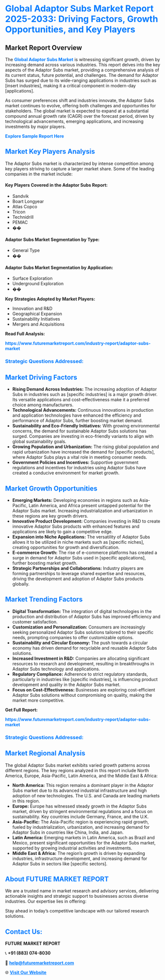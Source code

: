 <h1 style="color: #007BFF;">Global Adaptor Subs Market Report 2025-2033: Driving Factors, Growth Opportunities, and Key Players</h1>

<section id="overview">
<h2>Market Report Overview</h2>
<p>The <a href="https://www.futuremarketreport.com/industry-report/adaptor-subs-market" style="color: #007BFF; text-decoration: none;"><strong>Global Adaptor Subs Market</strong></a> is witnessing significant growth, driven by increasing demand across various industries. This report delves into the key aspects of the Adaptor Subs market, providing a comprehensive analysis of its current status, future potential, and challenges. The demand for Adaptor Subs has surged due to its wide-ranging applications in industries such as [insert industries], making it a critical component in modern-day [applications].</p>
<p>As consumer preferences shift and industries innovate, the Adaptor Subs market continues to evolve, offering both challenges and opportunities for stakeholders. The global market is expected to expand at a substantial compound annual growth rate (CAGR) over the forecast period, driven by technological advancements, emerging applications, and increasing investments by major players.</p>
</section>

<section id="overview">
<p><a href="https://www.futuremarketreport.com/request-sample/reportId=117485" style="color: #007BFF; text-decoration: none;"><strong>Explore Sample Report Here</strong></a></p>
</section>

<section id="key-players">
<h2 style="color: #007BFF;">Market Key Players Analysis</h2>
<p>The Adaptor Subs market is characterized by intense competition among key players striving to capture a larger market share. Some of the leading companies in the market include:</p>
<h4>Key Players Covered in the Adaptor Subs Report:</h4>
<ul><li>Sandvik</li><li>Boart Longyear</li><li>Atlas Copco</li><li>Tricon</li><li>Technidrill</li><li>PEMAC</li><li>��</li></ul>
<h4>Adaptor Subs Market Segmentation by Type:</h4>
<ul><li>General Type</li><li>��</li></ul>

<h4>Adaptor Subs Market Segmentation by Application:</h4>
<ul><li>Surface Exploration</li><li>Underground Exploration</li><li>��</li></ul>
<p><strong>Key Strategies Adopted by Market Players:</strong></p>
<ul>
<li>Innovation and R&D</li>
<li>Geographical Expansion</li>
<li>Sustainability Initiatives</li>
<li>Mergers and Acquisitions</li>
</ul>
</section>

<section>
<p><strong>Read Full Analysis: </strong></p><a href="https://www.futuremarketreport.com/industry-report/adaptor-subs-market" style="color: #007BFF; text-decoration: none;"><strong>https://www.futuremarketreport.com/industry-report/adaptor-subs-market</strong></a>
<h3 style="color: #007BFF;">Strategic Questions Addressed:</h3>
</section>

<section id="driving-factors">
<h2 style="color: #007BFF;">Market Driving Factors</h2>
<ul>
<li><strong>Rising Demand Across Industries:</strong> The increasing adoption of Adaptor Subs in industries such as [specific industries] is a major growth driver. Its versatile applications and cost-effectiveness make it a preferred choice among manufacturers.</li>
<li><strong>Technological Advancements:</strong> Continuous innovations in production and application technologies have enhanced the efficiency and performance of Adaptor Subs, further boosting market demand.</li>
<li><strong>Sustainability and Eco-Friendly Initiatives:</strong> With growing environmental concerns, the demand for sustainable Adaptor Subs solutions has surged. Companies are investing in eco-friendly variants to align with global sustainability goals.</li>
<li><strong>Growing Population and Urbanization:</strong> The rising global population and rapid urbanization have increased the demand for [specific products], where Adaptor Subs plays a vital role in meeting consumer needs.</li>
<li><strong>Government Policies and Incentives:</strong> Supportive government regulations and incentives for industries using Adaptor Subs have created a conducive environment for market growth.</li>
</ul>
</section>

<section id="growth-opportunities">
<h2 style="color: #007BFF;">Market Growth Opportunities</h2>
<ul>
<li><strong>Emerging Markets:</strong> Developing economies in regions such as Asia-Pacific, Latin America, and Africa present untapped potential for the Adaptor Subs market. Increasing industrialization and urbanization in these regions are key growth drivers.</li>
<li><strong>Innovative Product Development:</strong> Companies investing in R&D to create innovative Adaptor Subs products with enhanced features and applications are likely to gain a competitive edge.</li>
<li><strong>Expansion into Niche Applications:</strong> The versatility of Adaptor Subs allows it to be utilized in niche markets such as [specific niches], creating opportunities for growth and diversification.</li>
<li><strong>E-commerce Growth:</strong> The rise of e-commerce platforms has created a surge in demand for Adaptor Subs used in [specific applications], further boosting market growth.</li>
<li><strong>Strategic Partnerships and Collaborations:</strong> Industry players are forming partnerships to leverage shared expertise and resources, driving the development and adoption of Adaptor Subs products globally.</li>
</ul>
</section>

<section id="trending-factors">
<h2 style="color: #007BFF;">Market Trending Factors</h2>
<ul>
<li><strong>Digital Transformation:</strong> The integration of digital technologies in the production and distribution of Adaptor Subs has improved efficiency and customer satisfaction.</li>
<li><strong>Customization and Personalization:</strong> Consumers are increasingly seeking personalized Adaptor Subs solutions tailored to their specific needs, prompting companies to offer customizable options.</li>
<li><strong>Sustainability and Circular Economy:</strong> The push towards a circular economy has driven demand for recyclable and reusable Adaptor Subs solutions.</li>
<li><strong>Increased Investment in R&D:</strong> Companies are allocating significant resources to research and development, resulting in breakthroughs in Adaptor Subs technology and applications.</li>
<li><strong>Regulatory Compliance:</strong> Adherence to strict regulatory standards, particularly in industries like [specific industries], is influencing product development and quality in the Adaptor Subs market.</li>
<li><strong>Focus on Cost-Effectiveness:</strong> Businesses are exploring cost-efficient Adaptor Subs solutions without compromising on quality, making the market more competitive.</li>
</ul>
</section>

<section>
<p><strong>Get Full Report: </strong></p><a href="https://www.futuremarketreport.com/industry-report/adaptor-subs-market" style="color: #007BFF; text-decoration: none;"><strong>https://www.futuremarketreport.com/industry-report/adaptor-subs-market</strong></a>
<h3 style="color: #007BFF;">Strategic Questions Addressed:</h3>
</section>


<section id="regional-analysis">
<h2 style="color: #007BFF;">Market Regional Analysis</h2>
<p>The global Adaptor Subs market exhibits varied growth patterns across different regions. The key regions analyzed in this report include North America, Europe, Asia-Pacific, Latin America, and the Middle East & Africa:</p>
<ul>
<li><strong>North America:</strong> This region remains a dominant player in the Adaptor Subs market due to its advanced industrial infrastructure and high adoption of new technologies. The U.S. and Canada are leading markets in this region.</li>
<li><strong>Europe:</strong> Europe has witnessed steady growth in the Adaptor Subs market, driven by stringent environmental regulations and a focus on sustainability. Key countries include Germany, France, and the U.K.</li>
<li><strong>Asia-Pacific:</strong> The Asia-Pacific region is experiencing rapid growth, fueled by industrialization, urbanization, and increasing demand for Adaptor Subs in countries like China, India, and Japan.</li>
<li><strong>Latin America:</strong> Emerging markets in Latin America, such as Brazil and Mexico, present significant opportunities for the Adaptor Subs market, supported by growing industrial activities and investments.</li>
<li><strong>Middle East & Africa:</strong> The region’s growth is driven by expanding industries, infrastructure development, and increasing demand for Adaptor Subs in sectors like [specific sectors].</li>
</ul>
</section>

<footer>
<h2 style="color: #007BFF;">About FUTURE MARKET REPORT</h2>
<p>We are a trusted name in market research and advisory services, delivering actionable insights and strategic support to businesses across diverse industries. Our expertise lies in offering:</p>

<p>Stay ahead in today’s competitive landscape with our tailored research solutions.</p>

<h2 style="color: #007BFF;">Contact Us:</h2>
<p><strong>FUTURE MARKET REPORT</strong></p>
<p>📞 <strong>+91 (883) 074-8030</strong></p>
<p>📧 <strong><a href="mailto:help@futuremarketreport.com" style="color: #007BFF;">help@futuremarketreport.com</a></strong></p>
<p>🌐 <strong><a href="https://www.futuremarketreport.com/" style="color: #007BFF;">Visit Our Website</a></strong></p>
</footer>